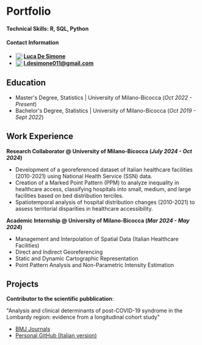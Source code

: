 # Portfolio

#### Technical Skills: R, SQL, Python
#### Contact Information  

- **<img src="https://upload.wikimedia.org/wikipedia/commons/thumb/8/81/LinkedIn_icon.svg/1024px-LinkedIn_icon.svg.png" alt="LinkedIn" style="width:18px; vertical-align:text-top;">
[Luca De Simone](https://www.linkedin.com/in/luca-de-simone-77b461273/)**
- **<img src="https://upload.wikimedia.org/wikipedia/commons/thumb/7/7e/Gmail_icon_%282020%29.svg/2560px-Gmail_icon_%282020%29.svg.png" alt="Email" style="width:18px; vertical-align:text-top;"> 
[l.desimone011@gmail.com](mailto:l.desimone011@gmail.com)**


## Education			       		
- Master's Degree, Statistics	| University of Milano-Bicocca (_Oct 2022 - Present_)	 			        		
- Bachelor's Degree, Statistics | University of Milano-Bicocca (_Oct 2019 - Sept 2022_)

## Work Experience
**Research Collaborator @ University of Milano-Bicocca (_July 2024 - Oct 2024_)**
- Development of a georeferenced dataset of Italian healthcare facilities (2010-2021) using National Health Service (SSN) data.
- Creation of a Marked Point Pattern (PPM) to analyze inequality in healthcare access, classifying hospitals into small, medium, and large facilities based on bed distribution terciles.
- Spatiotemporal analysis of hospital distribution changes (2010-2021) to assess territorial disparities in healthcare accessibility.


**Academic Internship @ University of Milano-Bicocca (_Mar 2024 - May 2024_)**
- Management and Interpolation of Spatial Data (Italian Healthcare Facilities)
- Direct and Indirect Georeferencing
- Static and Dynamic Cartographic Representation
- Point Pattern Analysis and Non-Parametric Intensity Estimation


## Projects
**Contributor to the scientific pubblication**:  

"Analysis and clinical determinants of post-COVID-19 syndrome in the Lombardy region: evidence from a longitudinal cohort study"  
- [BMJ Journals](https://bmjopen.bmj.com/content/14/2/e075185)  
- [Personal GitHub (Italian version)](https://lucadesimonegit.github.io/portfolio/SelfSelectionRegressionLongCovid_ITA.pdf)
  
